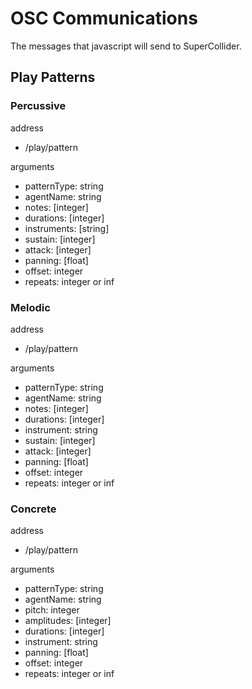 # OSC Communications

The messages that javascript will send to SuperCollider.

## Play Patterns

### Percussive

address
* /play/pattern

arguments
* patternType: string
* agentName: string
* notes: [integer]
* durations: [integer]
* instruments: [string]
* sustain: [integer]
* attack: [integer]
* panning: [float]
* offset: integer
* repeats: integer or inf

### Melodic

address
* /play/pattern

arguments
* patternType: string
* agentName: string
* notes: [integer]
* durations: [integer]
* instrument: string
* sustain: [integer]
* attack: [integer]
* panning: [float]
* offset: integer
* repeats: integer or inf

### Concrete

address
* /play/pattern

arguments
* patternType: string
* agentName: string
* pitch: integer
* amplitudes: [integer]
* durations: [integer]
* instrument: string
* panning: [float]
* offset: integer
* repeats: integer or inf

